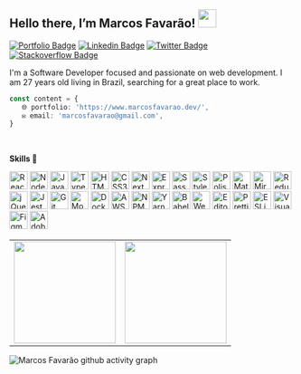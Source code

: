## Hello there, I’m Marcos Favarão! <img src="https://media.giphy.com/media/hvRJCLFzcasrR4ia7z/giphy.gif" width="32px"></a>

[![Portfolio Badge](https://img.shields.io/badge/Website-marcosfavarao.dev-black)](https://marcosfavarao.dev)
[![Linkedin Badge](https://img.shields.io/badge/-LinkedIn-blue?style=flat-square&logo=Linkedin&logoColor=white&link=https://www.linkedin.com/in/devfavarao/)](https://www.linkedin.com/in/devfavarao/)
[![Twitter Badge](https://img.shields.io/badge/-Twitter-1ca0f1?style=flat-square&labelColor=1ca0f1&logo=twitter&logoColor=white&link=https://twitter.com/_marcosfavarao)](https://twitter.com/_marcosfavarao)
[![Stackoverflow Badge](https://img.shields.io/badge/-Stackoverflow-4CA143?style=flat-square&logo=Stackoverflow&logoColor=white&link=https://pt.stackoverflow.com/users/268976/marcos-favar%c3%a3o?tab=profile)](https://pt.stackoverflow.com/users/268976/marcos-favar%C3%A3o?tab=profile)

I'm a Software Developer focused and passionate on web development. I am 27 years old living in Brazil, searching for a great place to work.

```ts script.ts
const content = {
   🌐 portfolio: 'https://www.marcosfavarao.dev/',
   ✉️ email: 'marcosfavarao@gmail.com',
}
```

<br />

**Skills 🚀**

<a href="https://reactjs.org/" title="ReactJS"><img src="https://ik.imagekit.io/marcosfavarao/dashboard/development-icons/minimalists/reactjs-256-minimalist_Uk7GF2fSb.png?ik-sdk-version=javascript-1.4.3&updatedAt=1658447123475" alt="ReactJS" width="32rem" height="32rem"></a>
<a href="https://nodejs.org/en/" title="NodeJS"><img src="https://ik.imagekit.io/marcosfavarao/dashboard/development-icons/minimalists/nodejs-256-minimalist_K5sSvCQUd9.png?ik-sdk-version=javascript-1.4.3&updatedAt=1658447123429" alt="NodeJS" width="32rem" height="32rem"></a>
<a href="https://developer.mozilla.org/en-US/docs/Web/JavaScript" title="Javascript"><img src="https://ik.imagekit.io/marcosfavarao/dashboard/development-icons/minimalists/javascript-256-minimalist_FUHY5X_B7v.png?ik-sdk-version=javascript-1.4.3&updatedAt=1658447123424" alt="Javascript" width="32rem" height="32rem"></a>
<a href="https://www.typescriptlang.org/" title="Typescript"><img src="https://ik.imagekit.io/marcosfavarao/dashboard/development-icons/minimalists/typescript-256-minimalist_qOZA91yRiX.png?ik-sdk-version=javascript-1.4.3&updatedAt=1658447123241" alt="Typescript" width="32rem" height="32rem"></a>
<a href="https://developer.mozilla.org/en-US/docs/Glossary/HTML5" title="HTML5"><img src="https://ik.imagekit.io/marcosfavarao/dashboard/development-icons/minimalists/html-256-minimalist_I9YHXCs02u.png?ik-sdk-version=javascript-1.4.3&updatedAt=1658447123261" alt="HTML5" width="32rem" height="32rem"></a>
<a href="https://developer.mozilla.org/en-US/docs/Web/CSS" title="CSS3"><img src="https://ik.imagekit.io/marcosfavarao/dashboard/development-icons/minimalists/css-256-minimalist_-pT42MDeBD.png?ik-sdk-version=javascript-1.4.3&updatedAt=1658447123260" alt="CSS3" width="32rem" height="32rem"></a>
<a href="https://nextjs.org/" title="NextJS"><img src="https://ik.imagekit.io/marcosfavarao/dashboard/development-icons/minimalists/nextjs-256-minimalist_S6OYD43tH.png?ik-sdk-version=javascript-1.4.3&updatedAt=1658447123112" alt="NextJS" width="32rem" height="32rem"></a>
<a href="https://expressjs.com/" title="ExpressJS"><img src="https://ik.imagekit.io/marcosfavarao/dashboard/development-icons/minimalists/express-256-minimalist_6bZ7A00km.png?ik-sdk-version=javascript-1.4.3&updatedAt=1658447123385" alt="Express" width="32rem" height="32rem"></a>
<a href="https://sass-lang.com/" title="Sass"><img src="https://ik.imagekit.io/marcosfavarao/dashboard/development-icons/minimalists/sass-256-minimalist_gwxMnNWhZa.png?ik-sdk-version=javascript-1.4.3&updatedAt=1658447123307" alt="Sass" width="32rem" height="32rem"></a>
<a href="https://styled-components.com/" title="Styled Components"><img src="https://ik.imagekit.io/marcosfavarao/dashboard/development-icons/minimalists/styledcomponents-256-minimalist_qQ-Mt_IJEb.png?ik-sdk-version=javascript-1.4.3&updatedAt=1658447123335" alt="Styled Components" width="32rem" height="32rem"></a>
<a href="https://polished.js.org/" title="Polished"><img src="https://ik.imagekit.io/marcosfavarao/dashboard/development-icons/minimalists/polished-256-minimalist_fjFp6ixha.png?ik-sdk-version=javascript-1.4.3&updatedAt=1658447123195" alt="Polished" width="32rem" height="32rem"></a>
<a href="https://mui.com/" title="Material UI"><img src="https://ik.imagekit.io/marcosfavarao/dashboard/development-icons/minimalists/materialui-256-minimalist_ZGWL1UN1l.png?ik-sdk-version=javascript-1.4.3&updatedAt=1658447123477" alt="Material UI" width="32rem" height="32rem"></a>
<a href="https://miragejs.com/" title="MirageJS"><img src="https://ik.imagekit.io/marcosfavarao/dashboard/development-icons/minimalists/miragejs-256-minimalist_BF4EZjM5G.png?ik-sdk-version=javascript-1.4.3&updatedAt=1659227363541" alt="MirageJS" width="32rem" height="32rem"></a>
<a href="https://redux.js.org/" title="Redux"><img src="https://ik.imagekit.io/marcosfavarao/dashboard/development-icons/minimalists/redux-256-minimalist_DdoxZKcYt.png?ik-sdk-version=javascript-1.4.3&updatedAt=1658447122970" alt="Redux" width="32rem" height="32rem"></a>
<a href="https://jquery.com/" title="jQuery"><img src="https://ik.imagekit.io/marcosfavarao/dashboard/development-icons/minimalists/jquery-256-minimalist_0AXU5u49Mc.png?ik-sdk-version=javascript-1.4.3&updatedAt=1658447123422" alt="jQuery" width="32rem" height="32rem"></a>
<a href="https://jestjs.io/" title="Jest"><img src="https://ik.imagekit.io/marcosfavarao/dashboard/development-icons/minimalists/jest-256-minimalist_0j3UAuqObj.png?ik-sdk-version=javascript-1.4.3&updatedAt=1658447123309" alt="Jest" width="32rem" height="32rem"></a>
<a href="https://git-scm.com/" title="Git"><img src="https://ik.imagekit.io/marcosfavarao/dashboard/development-icons/minimalists/git-256-minimalist_QCmUjRCX4.png?ik-sdk-version=javascript-1.4.3&updatedAt=1658447123105" alt="Git" width="32rem" height="32rem"></a>
<a href="https://www.mongodb.com/" title="MongoDB"><img src="https://ik.imagekit.io/marcosfavarao/dashboard/development-icons/minimalists/mongodb-256-minimalist_kjmSuZTiCN.png?ik-sdk-version=javascript-1.4.3&updatedAt=1658447123139" alt="MongoDB" width="32rem" height="32rem"></a>
<a href="https://www.docker.com/" title="Docker"><img src="https://ik.imagekit.io/marcosfavarao/dashboard/development-icons/minimalists/docker-256-minimalist_r8KXdhhXW.png?ik-sdk-version=javascript-1.4.3&updatedAt=1658447123133" alt="Docker" width="32rem" height="32rem"></a>
<a href="https://aws.amazon.com/" title="AWS"><img src="https://ik.imagekit.io/marcosfavarao/dashboard/development-icons/minimalists/aws-256-minimalist_6AKlDcQLcM.png?ik-sdk-version=javascript-1.4.3&updatedAt=1658447123276" alt="AWS" width="32rem" height="32rem"></a>
<a href="https://www.npmjs.com/" title="NPM"><img src="https://ik.imagekit.io/marcosfavarao/dashboard/development-icons/minimalists/npm-256-minimalist_E0F9oYgt1.png?ik-sdk-version=javascript-1.4.3&updatedAt=1659571022928" alt="NPM" width="32rem" height="32rem"></a>
<a href="https://yarnpkg.com/" title="Yarn"><img src="https://ik.imagekit.io/marcosfavarao/dashboard/development-icons/minimalists/yarn-256-minimalist_-RpL1eB84.png?ik-sdk-version=javascript-1.4.3&updatedAt=1659571022963" alt="Yarn" width="32rem" height="32rem"></a>
<a href="https://babeljs.io/" title="Babel"><img src="https://ik.imagekit.io/marcosfavarao/dashboard/development-icons/minimalists/babel-256-minimalist_gCANxnjyta.png?ik-sdk-version=javascript-1.4.3&updatedAt=1658447123315" alt="Babel" width="32rem" height="32rem"></a>
<a href="https://webpack.js.org/" title="Webpack"><img src="https://ik.imagekit.io/marcosfavarao/dashboard/development-icons/minimalists/webpack-256-minimalist_qKfssjTrQ6.png?ik-sdk-version=javascript-1.4.3&updatedAt=1658447123521" alt="Webpack" width="32rem" height="32rem"></a>
<a href="https://editorconfig.org/" title="Editor Config"><img src="https://ik.imagekit.io/marcosfavarao/dashboard/development-icons/minimalists/editorconfig-256-minimalist_C9gPtPrCC.png?ik-sdk-version=javascript-1.4.3&updatedAt=1658447123445" alt="Editor Config" width="32rem" height="32rem"></a>
<a href="https://prettier.io/" title="Prettier"><img src="https://ik.imagekit.io/marcosfavarao/dashboard/development-icons/minimalists/prettier-256-minimalist_DoYe3F80U.png?ik-sdk-version=javascript-1.4.3&updatedAt=1658447123396" alt="Prettier" width="32rem" height="32rem"></a>
<a href="https://eslint.org/" title="ESLint"><img src="https://ik.imagekit.io/marcosfavarao/dashboard/development-icons/minimalists/eslint-256-minimalist_o1mg_Jbdmu.png?ik-sdk-version=javascript-1.4.3&updatedAt=1658447123252" alt="ESLint" width="32rem" height="32rem"></a>
<a href="https://code.visualstudio.com/" title="Visual Studio Code"><img src="https://ik.imagekit.io/marcosfavarao/dashboard/development-icons/minimalists/vscode-256-minimalist_Vvh0Ft89R.png?ik-sdk-version=javascript-1.4.3&updatedAt=1659571022936" alt="Visual Studio Code" width="32rem" height="32rem"></a>
<a href="https://www.figma.com/" title="Figma"><img src="https://ik.imagekit.io/marcosfavarao/dashboard/development-icons/minimalists/figma-256-minimalist_ybxInK_n4.png?ik-sdk-version=javascript-1.4.3&updatedAt=1658447123409" alt="Figma" width="32rem" height="32rem"></a>
<a href="https://www.adobe.com/products/photoshop.html" title="Adobe Photoshop"><img src="https://ik.imagekit.io/marcosfavarao/dashboard/development-icons/minimalists/photoshop-256-minimalist_VvUjrQS4wn.png?ik-sdk-version=javascript-1.4.3&updatedAt=1658447123397" alt="Adobe Photoshop" width="32rem" height="32rem"></a>

<table align="center">
  <row>
    <td>
      <img height='180rem' src="https://github-readme-stats.vercel.app/api/top-langs/?username=marcosfavarao&layout=compact&langs_count=7&theme=react">
    </td>
    <td>
      <img height='180rem' src="https://github-readme-stats.vercel.app/api?username=marcosfavarao&show_icons=true&theme=react&include_all_commits=true&count_private=true">
    </td>
  </row>
</table>

![Marcos Favarão github activity graph](https://activity-graph.herokuapp.com/graph?username=marcosfavarao&theme=react-dark)

